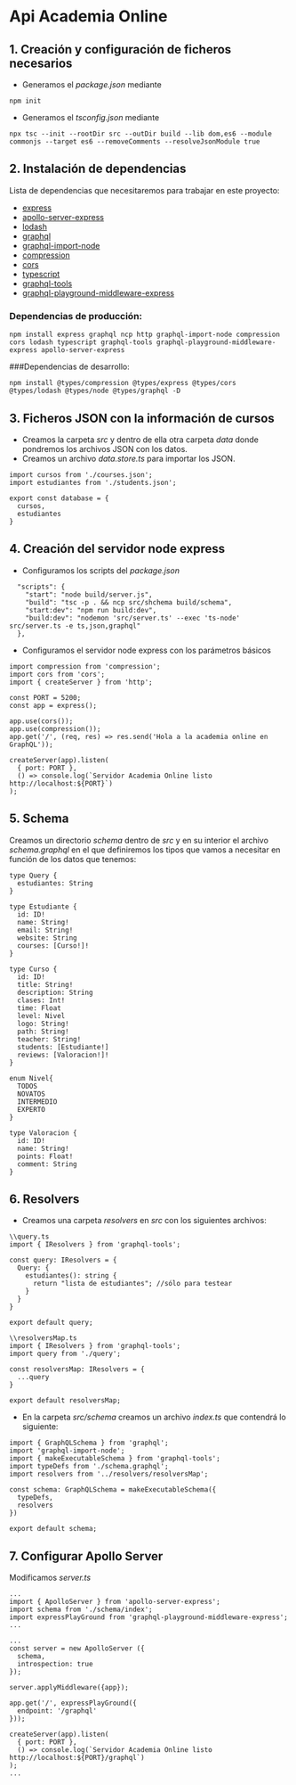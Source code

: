 # Api Academia Online

## 1. Creación y configuración de ficheros necesarios

- Generamos el *package.json* mediante 
~~~
npm init
~~~

- Generamos el *tsconfig.json* mediante 
~~~
npx tsc --init --rootDir src --outDir build --lib dom,es6 --module commonjs --target es6 --removeComments --resolveJsonModule true
~~~

## 2. Instalación de dependencias
Lista de dependencias que necesitaremos para trabajar en este proyecto:
- [express](https://www.npmjs.com/package/express)
- [apollo-server-express](https://www.npmjs.com/package/apollo-server-express)
- [lodash](https://www.npmjs.com/package/lodash)
- [graphql](https://www.npmjs.com/package/graphql)
- [graphql-import-node](https://www.npmjs.com/package/graphql-import-node)
- [compression](https://www.npmjs.com/package/compression)
- [cors](https://www.npmjs.com/package/cors)
- [typescript](https://www.npmjs.com/package/typescript)
- [graphql-tools](https://www.npmjs.com/package/graphql-tools)
- [graphql-playground-middleware-express](https://www.npmjs.com/package/graphql-playground-middleware-express)

### Dependencias de producción:
~~~
npm install express graphql ncp http graphql-import-node compression cors lodash typescript graphql-tools graphql-playground-middleware-express apollo-server-express
~~~

###Dependencias de desarrollo:
~~~
npm install @types/compression @types/express @types/cors @types/lodash @types/node @types/graphql -D
~~~

## 3. Ficheros JSON con la información de cursos
- Creamos la carpeta *src* y dentro de ella otra carpeta *data* donde pondremos los archivos JSON con los datos.
- Creamos un archivo *data.store.ts* para importar los JSON.

~~~
import cursos from './courses.json';
import estudiantes from './students.json';

export const database = {
  cursos,
  estudiantes
}
~~~

## 4. Creación del servidor node express
- Configuramos los scripts del *package.json*

~~~
  "scripts": {
    "start": "node build/server.js",
    "build": "tsc -p . && ncp src/shchema build/schema",
    "start:dev": "npm run build:dev",
    "build:dev": "nodemon 'src/server.ts' --exec 'ts-node' src/server.ts -e ts,json,graphql"
  },
~~~

- Configuramos el servidor node express con los parámetros básicos

~~~
import compression from 'compression';
import cors from 'cors';
import { createServer } from 'http';

const PORT = 5200;
const app = express();

app.use(cors());
app.use(compression());
app.get('/', (req, res) => res.send('Hola a la academia online en GraphQL'));

createServer(app).listen(
  { port: PORT },
  () => console.log(`Servidor Academia Online listo http://localhost:${PORT}`)
);
~~~

## 5. Schema

Creamos un directorio *schema* dentro de *src* y en su interior el archivo *schema.graphql* en el que definiremos los tipos que vamos a necesitar en función de los datos que tenemos:

~~~
type Query {
  estudiantes: String
}

type Estudiante {
  id: ID!
  name: String!
  email: String!
  website: String
  courses: [Curso!]!
}

type Curso {
  id: ID!
  title: String!
  description: String
  clases: Int!
  time: Float
  level: Nivel
  logo: String!
  path: String!
  teacher: String!
  students: [Estudiante!]
  reviews: [Valoracion!]!
}

enum Nivel{
  TODOS
  NOVATOS
  INTERMEDIO
  EXPERTO
}

type Valoracion {
  id: ID!
  name: String!
  points: Float!
  comment: String
}
~~~

## 6. Resolvers

- Creamos una carpeta *resolvers* en *src* con los siguientes archivos:

~~~
\\query.ts
import { IResolvers } from 'graphql-tools';

const query: IResolvers = {
  Query: {
    estudiantes(): string {
      return "lista de estudiantes"; //sólo para testear
    }
  }
}

export default query;
~~~


~~~
\\resolversMap.ts
import { IResolvers } from 'graphql-tools';
import query from './query';

const resolversMap: IResolvers = {
  ...query
}

export default resolversMap;
~~~

- En la carpeta *src/schema* creamos un archivo *index.ts* que contendrá lo siguiente:

~~~
import { GraphQLSchema } from 'graphql';
import 'graphql-import-node';
import { makeExecutableSchema } from 'graphql-tools';
import typeDefs from './schema.graphql';
import resolvers from '../resolvers/resolversMap';

const schema: GraphQLSchema = makeExecutableSchema({
  typeDefs,
  resolvers
})

export default schema;
~~~

## 7. Configurar Apollo Server

Modificamos *server.ts*

~~~
...
import { ApolloServer } from 'apollo-server-express';
import schema from './schema/index';
import expressPlayGround from 'graphql-playground-middleware-express';
...

...
const server = new ApolloServer ({
  schema,
  introspection: true
});

server.applyMiddleware({app});

app.get('/', expressPlayGround({
  endpoint: '/graphql'
}));

createServer(app).listen(
  { port: PORT },
  () => console.log(`Servidor Academia Online listo http://localhost:${PORT}/graphql`)
);
...
~~~